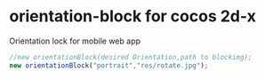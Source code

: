 # orientation-block for cocos 2d-x
Orientation lock for mobile web app


```javascript
//new orientationBlock(desired Orientation,path to blockimg);
new orientationBlock("portrait","res/rotate.jpg");
```
